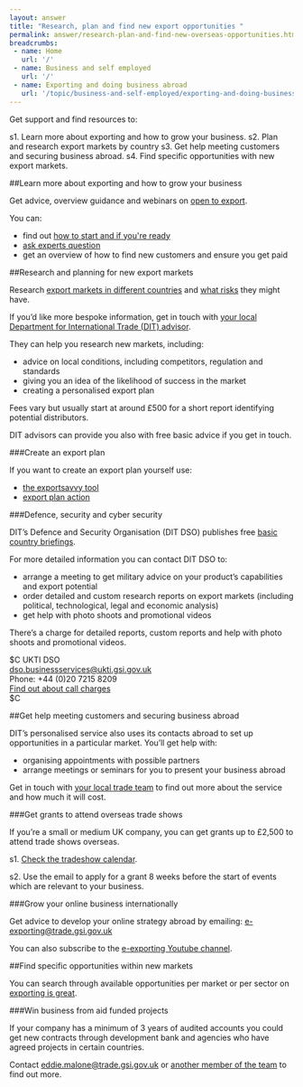 ```yaml
---
layout: answer
title: "Research, plan and find new export opportunities "
permalink: answer/research-plan-and-find-new-overseas-opportunities.html
breadcrumbs:
 - name: Home
   url: '/'
 - name: Business and self employed
   url: '/'
 - name: Exporting and doing business abroad
   url: '/topic/business-and-self-employed/exporting-and-doing-business-abroad.html'
---
```


Get support and find resources to:

s1. Learn more about exporting and how to grow your business.
s2. Plan and research export markets by country 
s3. Get help meeting customers and securing business abroad.
s4. Find specific opportunities with new export markets.


##Learn more about exporting and how to grow your business

Get advice, overview guidance and webinars on [open to export](http://opentoexport.com/).

You can:

* find out [how to start and if you're ready](http://opentoexport.com/steps/getting-started/)
* [ask experts question](http://opentoexport.com/ask-the-experts/ask-your-question/)
* get an overview of how to find new customers and ensure you get paid

##Research and planning for new export markets  

Research [export markets in different countries](http://opentoexport.com/countries/) and [what risks](https://www.gov.uk/government/collections/overseas-business-risk) they might have.

If you’d like more bespoke information, get in touch with [your local Department for International Trade (DIT) advisor](https://www.contactus.ukti.gov.uk/office-finder/). 

They can help you research new markets, including:

* advice on local conditions, including competitors, regulation and standards
* giving you an idea of the likelihood of success in the market 
* creating a personalised export plan

Fees vary but usually start at around £500 for a short report identifying potential distributors.

DIT advisors can provide you also with free basic advice if you get in touch.

###Create an export plan

If you want to create an export plan yourself use:

* [the exportsavvy tool](https://www.exportsavvy.co.uk/)
* [export plan action](http://opentoexport.com/info/export-action-plan/)

###Defence, security and cyber security

DIT’s Defence and Security Organisation (DIT DSO) publishes free [basic country briefings](https://www.gov.uk/government/collections/defence-and-security-exporting-country-briefings-and-reports). 

For more detailed information you can contact DIT DSO to:

- arrange a meeting to get military advice on your product’s capabilities and export potential
- order detailed and custom research reports on export markets (including political, technological, legal and economic analysis)
- get help with photo shoots and promotional videos

There’s a charge for detailed reports, custom reports and help with photo shoots and promotional videos.

$C
UKTI DSO<br>
<dso.businessservices@ukti.gsi.gov.uk><br>
Phone: +44 (0)20 7215 8209<br>
[Find out about call charges](/call-charges)<br>
$C


##Get help meeting customers and securing business abroad

DIT’s personalised service also uses its contacts abroad to set up opportunities in a particular market. You’ll get help with:

* organising appointments with possible partners
* arrange meetings or seminars for you to present your business abroad

Get in touch with [your local trade team](https://www.contactus.ukti.gov.uk/office-finder/) to find out more about the service and how much it will cost.

###Get grants to attend overseas trade shows

If you’re a small or medium UK company, you can get grants up to £2,500 to attend trade shows overseas.

s1. [Check the tradeshow calendar](https://www.events.ukti.gov.uk/search/,/calendar/).

s2. Use the email to apply for a grant 8 weeks before the start of events which are relevant to your business.


###Grow your online business internationally

Get advice to develop your online strategy abroad by emailing: e-exporting@trade.gsi.gov.uk

You can also subscribe to the [e-exporting Youtube channel](https://www.youtube.com/playlist?list=PLW9Q9i8L1YhUZsmIX0VWwslCnrgNRm6aM).

##Find specific opportunities within new markets

You can search through available opportunities per market or per sector on [exporting is great](https://www.exportingisgreat.gov.uk/).

###Win business from aid funded projects

If your company has a minimum of 3 years of audited accounts you could get new contracts through development bank and agencies who have agreed projects in certain countries.

Contact eddie.malone@trade.gsi.gov.uk or [another member of the team](https://www.gov.uk/government/uploads/system/uploads/attachment_data/file/401907/Aid_Funded_Business_Network_of_Staff_14_15.pdf) to find out more.


















